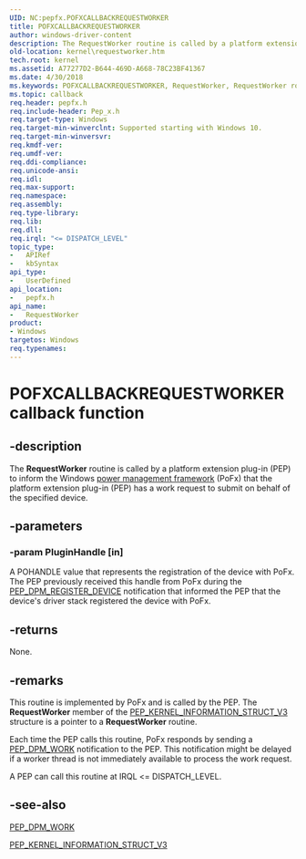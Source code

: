 ```yaml
---
UID: NC:pepfx.POFXCALLBACKREQUESTWORKER
title: POFXCALLBACKREQUESTWORKER
author: windows-driver-content
description: The RequestWorker routine is called by a platform extension plug-in (PEP) to inform the Windows power management framework (PoFx) that the platform extension plug-in (PEP) has a work request to submit on behalf of the specified device.
old-location: kernel\requestworker.htm
tech.root: kernel
ms.assetid: A77277D2-B644-469D-A668-78C23BF41367
ms.date: 4/30/2018
ms.keywords: POFXCALLBACKREQUESTWORKER, RequestWorker, RequestWorker routine [Kernel-Mode Driver Architecture], kernel.requestworker, pepfx/RequestWorker
ms.topic: callback
req.header: pepfx.h
req.include-header: Pep_x.h
req.target-type: Windows
req.target-min-winverclnt: Supported starting with Windows 10.
req.target-min-winversvr: 
req.kmdf-ver: 
req.umdf-ver: 
req.ddi-compliance: 
req.unicode-ansi: 
req.idl: 
req.max-support: 
req.namespace: 
req.assembly: 
req.type-library: 
req.lib: 
req.dll: 
req.irql: "<= DISPATCH_LEVEL"
topic_type:
-	APIRef
-	kbSyntax
api_type:
-	UserDefined
api_location:
-	pepfx.h
api_name:
-	RequestWorker
product:
- Windows
targetos: Windows
req.typenames: 
---
```


# POFXCALLBACKREQUESTWORKER callback function


## -description


The <b>RequestWorker</b> routine is called by a platform extension plug-in (PEP) to inform the Windows <a href="https://msdn.microsoft.com/B08F8ABF-FD43-434C-A345-337FBB799D9B">power management framework</a> (PoFx) that the platform extension plug-in (PEP) has a work request to submit on behalf of the specified device.


## -parameters




### -param PluginHandle [in]

A POHANDLE value that represents the registration of the device with PoFx. The PEP previously received this handle from PoFx during the <a href="https://msdn.microsoft.com/library/windows/hardware/mt186849">PEP_DPM_REGISTER_DEVICE</a> notification that informed the PEP that the device's driver stack registered the device with PoFx.


## -returns



None.




## -remarks



This routine is implemented by PoFx and is called by the PEP. The <b>RequestWorker</b> member of the <a href="https://msdn.microsoft.com/library/windows/hardware/mt186747">PEP_KERNEL_INFORMATION_STRUCT_V3</a> structure is a pointer to a <b>RequestWorker</b> routine.

Each time the PEP calls this routine, PoFx responds by sending a <a href="https://docs.microsoft.com/windows-hardware/drivers/kernel/using-peps-for-acpi-services">PEP_DPM_WORK</a> notification to the PEP. This notification might be delayed if a worker thread is not immediately available to process the work request.

A PEP can call this routine at IRQL &lt;= DISPATCH_LEVEL.




## -see-also




<a href="https://docs.microsoft.com/windows-hardware/drivers/kernel/using-peps-for-acpi-services">PEP_DPM_WORK</a>



<a href="https://msdn.microsoft.com/library/windows/hardware/mt186747">PEP_KERNEL_INFORMATION_STRUCT_V3</a>
 

 


